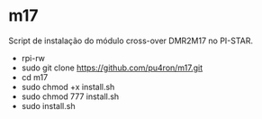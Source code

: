 # m17
Script de instalação do módulo cross-over DMR2M17 no PI-STAR.


* rpi-rw
* sudo git clone https://github.com/pu4ron/m17.git
* cd m17
* sudo chmod +x install.sh
* sudo chmod 777 install.sh
* sudo install.sh

